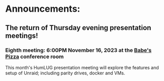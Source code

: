 # Announcements:

## The return of Thursday evening presentation meetings!

### Eighth meeting: 6:00PM November 16, 2023 at the [Babe's Pizza](https://goo.gl/maps/bChPaDrPDU42) conference room

This month's HumLUG presentation meeting will explore the features and setup of Unraid; including parity drives, docker and VMs.




